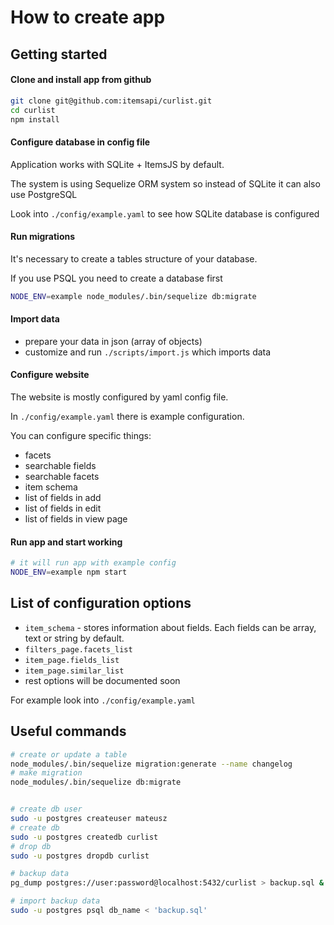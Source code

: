 # How to create app

## Getting started

#### Clone and install app from github

```bash
git clone git@github.com:itemsapi/curlist.git
cd curlist
npm install
```

#### Configure database in config file

Application works with SQLite + ItemsJS by default.

The system is using Sequelize ORM system so instead of SQLite it can also use PostgreSQL

Look into `./config/example.yaml` to see how SQLite database is configured

#### Run migrations

It's necessary to create a tables structure of your database.

If you use PSQL you need to create a database first

```bash
NODE_ENV=example node_modules/.bin/sequelize db:migrate
```

#### Import data

- prepare your data in json (array of objects)
- customize and run `./scripts/import.js` which imports data

#### Configure website

The website is mostly configured by yaml config file.

In `./config/example.yaml` there is example configuration.

You can configure specific things:
- facets 
- searchable fields
- searchable facets
- item schema
- list of fields in add
- list of fields in edit
- list of fields in view page

#### Run app and start working

```bash
# it will run app with example config
NODE_ENV=example npm start
```

## List of configuration options

- `item_schema` - stores information about fields. Each fields can be array, text or string by default.
- `filters_page.facets_list` 
- `item_page.fields_list`
- `item_page.similar_list`
- rest options will be documented soon

For example look into `./config/example.yaml`

## Useful commands

```bash
# create or update a table
node_modules/.bin/sequelize migration:generate --name changelog
# make migration
node_modules/.bin/sequelize db:migrate


# create db user
sudo -u postgres createuser mateusz
# create db
sudo -u postgres createdb curlist 
# drop db
sudo -u postgres dropdb curlist 

# backup data
pg_dump postgres://user:password@localhost:5432/curlist > backup.sql &

# import backup data
sudo -u postgres psql db_name < 'backup.sql'
```
